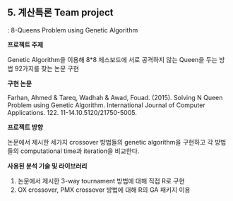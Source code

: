 ## **5. 계산특론 Team project**
: 8-Queens Problem using Genetic Algorithm

**프로젝트 주제** 

Genetic Algorithm을 이용해 8*8 체스보드에 서로 공격하지 않는 Queen을 두는 방법 92가지를 찾는 논문 구현

**구현 논문**

Farhan, Ahmed & Tareq, Wadhah & Awad, Fouad. (2015). Solving N Queen Problem using
Genetic Algorithm. International Journal of Computer Applications. 122. 11-14.10.5120/21750-5005.

**프로젝트 방향**  

논문에서 제시한 세가지 crossover 방법들의 genetic algorithm을 구현하고 각 방법들의 computational time과 iteration을 비교한다.

**사용된 분석 기술 및 라이브러리**

1) 논문에서 제시한 3-way tournament 방법에 대해 직접 R로 구현
2) OX crossover, PMX crossover 방법에 대해 R의 GA 패키지 이용

<br/><br/>

